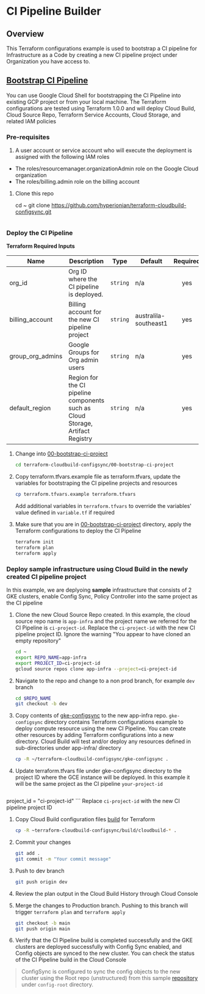 # CI Pipeline Builder

## Overview
This Terraform configurations example is used to bootstrap a CI pipeline for Infrastructure as a Code by creating a new CI pipeline project under Organization you have access to.

## [Bootstrap CI Pipeline](00-bootstrap-ci-project/)

You can use Google Cloud Shell for bootstrapping the CI Pipeline into existing GCP project or from your local machine. The Terraform configurations are tested using Terraform 1.0.0 and will deploy Cloud Build, Cloud Source Repo, Terraform Service Accounts, Cloud Storage, and related IAM policies

### Pre-requisites

1. A user account or service account who will execute the deployment is assigned with the following IAM roles

- The roles/resourcemanager.organizationAdmin role on the Google Cloud organization
- The roles/billing.admin role on the billing account


1. Clone this repo

    cd ~
    git clone https://github.com/hyperionian/terraform-cloudbuild-configsync.git
    ```

### Deploy the CI Pipeline

**Terraform Required Inputs**

| Name | Description | Type | Default | Required |
|------|-------------|------|---------|:-----:|
| org_id | Org ID where the CI pipeline is deployed. | `string` | n/a | yes |
| billing_account| Billing account for the new CI pipeline project  | `string` | australila-southeast1 | yes|
| group_org_admins | Google Groups for Org admin users | `string` | n/a | yes |
| default_region| Region for the CI pipeline components such as Cloud Storage, Artifact Registry| `string` | n/a | yes |


1. Change into [00-bootstrap-ci-project](00-bootstrap-ci-project/)

    ```bash
    cd terraform-cloudbuild-configsync/00-bootstrap-ci-project
    ```

1. Copy terraform.tfvars.example file as terraform.tfvars, update the variables for bootstraping the CI pipeline projects and resources
    ```bash
    cp terraform.tfvars.example terraform.tfvars
    ```

   Add additional variables in `terraform.tfvars` to override the variables' value defined in `variable.tf` if required


1. Make sure that you are in [00-bootstrap-ci-project](00-bootstrap-ci-project/) directory, apply the Terraform configurations to deploy the CI Pipeline 

    ```bash
    terraform init
    terraform plan
    terraform apply
    ```

### Deploy sample infrastructure using Cloud Build in the newly created CI pipeline project

In this example, we are deplyoing **sample** infrastructure that consists of 2 GKE clusters, enable Config Sync, Policy Controller into the same project as the CI pipeline

1. Clone the new Cloud Source Repo created. In this example, the cloud source repo name is `app-infra` and the project name we referred for the CI Pipeline is `ci-project-id`. Replace the `ci-project-id` with the new CI pipeline project ID. Ignore the warning "You appear to have cloned an empty repository"

    ```bash
    cd ~
    export REPO_NAME=app-infra
    export PROJECT_ID=ci-project-id
    gcloud source repos clone app-infra --project=ci-project-id
    ```

1. Navigate to the repo and change to a non prod branch, for example `dev` branch
   ```bash
   cd $REPO_NAME
   git checkout -b dev
   ```


1. Copy contents of [gke-configsync](gke-configsync/) to the new app-infra repo. `gke-configsync` directory contains Terraform configurations example to deploy compute resource using the new CI Pipeline. You can create other resources by adding Terraform configurations into a new directory. Cloud Build will test and/or deploy any resources defined in sub-directories under app-infra/ directory
    ```bash
    cp -R ~/terraform-cloudbuild-configsync/gke-configsync .
    ```
1. Update terraform.tfvars file under gke-configsync directory to the project ID where the GCE instance will be deployed. In this example it will be the same project as the CI pipeline `your-project-id`
    ```bash
project_id = "ci-project-id"
    ```
    Replace `ci-project-id` with the new CI pipeline project ID
1. Copy Cloud Build configuration files [build](build/) for Terraform
    ```bash
    cp -R ~terraform-cloudbuild-configsync/build/cloudbuild-* .
    ```
1. Commit your changes
    ```bash
    git add .
    git commit -m "Your commit message"
    ```
1. Push to dev branch
    ```bash
    git push origin dev
    ```
1. Review the plan output in the Cloud Build History through Cloud Console

1. Merge the changes to Production branch. Pushing to this branch will trigger `terraform plan` and `terraform apply`
    ```bash
    git checkout -b main
    git push origin main
    ```
1. Verify that the CI Pipeline build is completed successfully and the GKE clusters are deployed successfully with Config Sync enabled, and Config objects are synced to the new cluster. You can check the status of the CI Pipeline build in the Cloud Console

> ConfigSync is configured to sync the config objects to the new cluster using the Root repo (unstructured) from this sample [repository](https://github.com/hyperionian/config-management) under `config-root` directory.